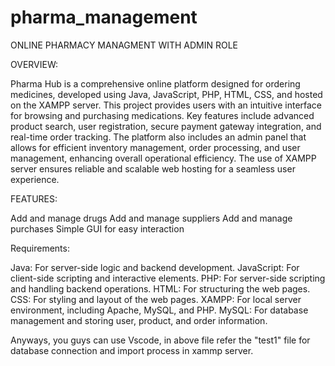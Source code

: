 # pharma_management
ONLINE PHARMACY MANAGMENT WITH ADMIN ROLE

OVERVIEW:

Pharma Hub is a comprehensive online platform designed for ordering medicines, developed using Java, JavaScript, PHP, HTML, CSS, and hosted on the XAMPP server. This project provides users with an intuitive interface for browsing and purchasing medications. Key features include advanced product search, user registration, secure payment gateway integration, and real-time order tracking. The platform also includes an admin panel that allows for efficient inventory management, order processing, and user management, enhancing overall operational efficiency. The use of XAMPP server ensures reliable and scalable web hosting for a seamless user experience.

FEATURES:

Add and manage drugs Add and manage suppliers Add and manage purchases Simple GUI for easy interaction

Requirements:

Java: For server-side logic and backend development. JavaScript: For client-side scripting and interactive elements. PHP: For server-side scripting and handling backend operations. HTML: For structuring the web pages. CSS: For styling and layout of the web pages. XAMPP: For local server environment, including Apache, MySQL, and PHP. MySQL: For database management and storing user, product, and order information.

Anyways, you guys can use Vscode, in above file refer the "test1" file for database connection and import process in xammp server.
